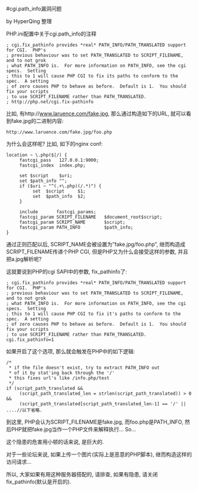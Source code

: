 #cgi.path_info漏洞问题

by HyperQing 整理

PHP.ini配置中关于cgi.path_info的注释
```
; cgi.fix_pathinfo provides *real* PATH_INFO/PATH_TRANSLATED support for CGI.  PHP's
; previous behaviour was to set PATH_TRANSLATED to SCRIPT_FILENAME, and to not grok
; what PATH_INFO is.  For more information on PATH_INFO, see the cgi specs.  Setting
; this to 1 will cause PHP CGI to fix its paths to conform to the spec.  A setting
; of zero causes PHP to behave as before.  Default is 1.  You should fix your scripts
; to use SCRIPT_FILENAME rather than PATH_TRANSLATED.
; http://php.net/cgi.fix-pathinfo
```

比如, 有http://www.laruence.com/fake.jpg, 那么通过构造如下的URL, 就可以看到fake.jpg的二进制内容:
```
http://www.laruence.com/fake.jpg/foo.php
```
为什么会这样呢?
比如, 如下的nginx conf:
```
location ~ \.php($|/) {
     fastcgi_pass   127.0.0.1:9000;
     fastcgi_index  index.php;
 
     set $script    $uri;
     set $path_info "";
     if ($uri ~ "^(.+\.php)(/.*)") {
          set  $script     $1;
          set  $path_info  $2;
     }
 
     include       fastcgi_params;
     fastcgi_param SCRIPT_FILENAME   $document_root$script;
     fastcgi_param SCRIPT_NAME       $script;
     fastcgi_param PATH_INFO         $path_info;
}
```
通过正则匹配以后, SCRIPT_NAME会被设置为”fake.jpg/foo.php”, 继而构造成SCRIPT_FILENAME传递个PHP CGI, 但是PHP又为什么会接受这样的参数, 并且把a.jpg解析呢?

这就要说到PHP的cgi SAPI中的参数, fix_pathinfo了:
```
; cgi.fix_pathinfo provides *real* PATH_INFO/PATH_TRANSLATED support for CGI.  PHP's
; previous behaviour was to set PATH_TRANSLATED to SCRIPT_FILENAME, and to not grok
; what PATH_INFO is.  For more information on PATH_INFO, see the cgi specs.  Setting
; this to 1 will cause PHP CGI to fix it's paths to conform to the spec.  A setting
; of zero causes PHP to behave as before.  Default is 1.  You should fix your scripts
; to use SCRIPT_FILENAME rather than PATH_TRANSLATED.
cgi.fix_pathinfo=1
```
如果开启了这个选项, 那么就会触发在PHP中的如下逻辑:
```
/*
 * if the file doesn't exist, try to extract PATH_INFO out
 * of it by stat'ing back through the '/'
 * this fixes url's like /info.php/test
 */
if (script_path_translated &&
     (script_path_translated_len = strlen(script_path_translated)) > 0 &&
     (script_path_translated[script_path_translated_len-1] == '/' ||
....//以下省略.
```
到这里, PHP会认为SCRIPT_FILENAME是fake.jpg, 而foo.php是PATH_INFO, 然后PHP就把fake.jpg当作一个PHP文件来解释执行… So…

这个隐患的危害用小顿的话来说, 是巨大的.

对于一些论坛来说, 如果上传一个图片(实际上是恶意的PHP脚本), 继而构造这样的访问请求…

所以, 大家如果有用这种服务器搭配的, 请排查, 如果有隐患, 请关闭fix_pathinfo(默认是开启的).